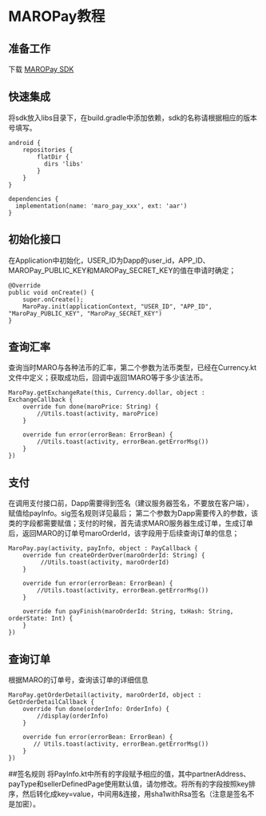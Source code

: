 # MAROPay教程

## 准备工作

下载 [MAROPay SDK](https://github.com/TTCECO/TTCSDK_Android/releases)

## 快速集成
将sdk放入libs目录下，在build.gradle中添加依赖，sdk的名称请根据相应的版本号填写。

```
android {
	repositories {
    	flatDir {
      	  dirs 'libs'
    	}
	}
}

dependencies {
  implementation(name: 'maro_pay_xxx', ext: 'aar')
}

```
## 初始化接口
在Application中初始化，USER\_ID为Dapp的user_id，APP\_ID、MAROPay\_PUBLIC\_KEY和MAROPay\_SECRET\_KEY的值在申请时确定；

```
@Override
public void onCreate() {
    super.onCreate();
    MaroPay.init(applicationContext, "USER_ID", "APP_ID", "MaroPay_PUBLIC_KEY", "MaroPay_SECRET_KEY")
}
```
## 查询汇率
查询当时MARO与各种法币的汇率，第二个参数为法币类型，已经在Currency.kt文件中定义；获取成功后，回调中返回1MARO等于多少该法币。

```
MaroPay.getExchangeRate(this, Currency.dollar, object : ExchangeCallback {
    override fun done(maroPrice: String) {
        //Utils.toast(activity, maroPrice)
    }

    override fun error(errorBean: ErrorBean) {
        //Utils.toast(activity, errorBean.getErrorMsg())
    }
})
```
## 支付
在调用支付接口前，Dapp需要得到签名（建议服务器签名，不要放在客户端），赋值给payInfo。sig签名规则详见最后；
第二个参数为Dapp需要传入的参数，该类的字段都需要赋值；支付的时候，首先请求MARO服务器生成订单，生成订单后，返回MARO的订单号maroOrderId，该字段用于后续查询订单的信息；

```
MaroPay.pay(activity, payInfo, object : PayCallback {
    override fun createOrderOver(maroOrderId: String) {
         //Utils.toast(activity, maroOrderId)
    }

    override fun error(errorBean: ErrorBean) {
        //Utils.toast(activity, errorBean.getErrorMsg())
    }

    override fun payFinish(maroOrderId: String, txHash: String, orderState: Int) {
    }
})
```
## 查询订单
根据MARO的订单号，查询该订单的详细信息

```
MaroPay.getOrderDetail(activity, maroOrderId, object : GetOrderDetailCallback {
    override fun done(orderInfo: OrderInfo) {
        //display(orderInfo)
    }

    override fun error(errorBean: ErrorBean) {
       // Utils.toast(activity, errorBean.getErrorMsg())
    }
})
```

##签名规则
将PayInfo.kt中所有的字段赋予相应的值，其中partnerAddress、payType和sellerDefinedPage使用默认值，请勿修改。将所有的字段按照key排序，然后转化成key=value，中间用&连接，用sha1withRsa签名（注意是签名不是加密）。

